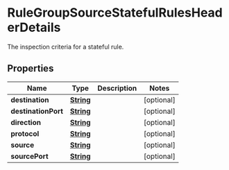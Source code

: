 

# RuleGroupSourceStatefulRulesHeaderDetails

The inspection criteria for a stateful rule.

## Properties

| Name | Type | Description | Notes |
|------------ | ------------- | ------------- | -------------|
|**destination** | [**String**](String.md) |  |  [optional] |
|**destinationPort** | [**String**](String.md) |  |  [optional] |
|**direction** | [**String**](String.md) |  |  [optional] |
|**protocol** | [**String**](String.md) |  |  [optional] |
|**source** | [**String**](String.md) |  |  [optional] |
|**sourcePort** | [**String**](String.md) |  |  [optional] |




